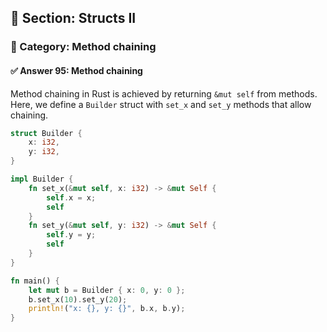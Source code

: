 ## 📘 Section: Structs II  
### 🔹 Category: Method chaining  
#### ✅ Answer 95: Method chaining

Method chaining in Rust is achieved by returning `&mut self` from methods. Here, we define a `Builder` struct with `set_x` and `set_y` methods that allow chaining.

```rust
struct Builder {
    x: i32,
    y: i32,
}

impl Builder {
    fn set_x(&mut self, x: i32) -> &mut Self {
        self.x = x;
        self
    }
    fn set_y(&mut self, y: i32) -> &mut Self {
        self.y = y;
        self
    }
}

fn main() {
    let mut b = Builder { x: 0, y: 0 };
    b.set_x(10).set_y(20);
    println!("x: {}, y: {}", b.x, b.y);
}
```
